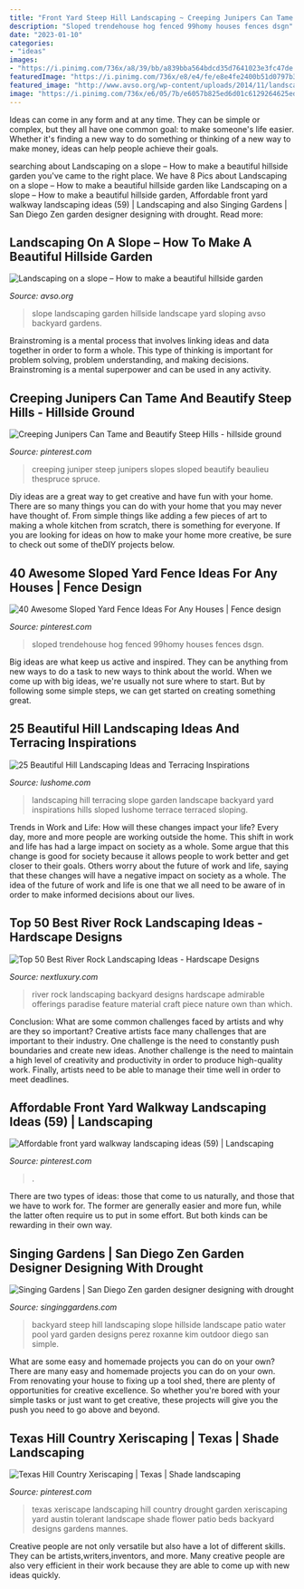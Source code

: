 ```yaml
---
title: "Front Yard Steep Hill Landscaping ~ Creeping Junipers Can Tame And Beautify Steep Hills"
description: "Sloped trendehouse hog fenced 99homy houses fences dsgn"
date: "2023-01-10"
categories:
- "ideas"
images:
- "https://i.pinimg.com/736x/a8/39/bb/a839bba564bdcd35d7641023e3fc47de.jpg"
featuredImage: "https://i.pinimg.com/736x/e8/e4/fe/e8e4fe2400b51d0797b39d184a3513e9.jpg"
featured_image: "http://www.avso.org/wp-content/uploads/2014/11/landscaping-on-a-slope-how-to-make-a-beautiful-hillside-garden-1415025445.jpg"
image: "https://i.pinimg.com/736x/e6/05/7b/e6057b825ed6d01c6129264625edd1f0.jpg"
---
```



Ideas can come in any form and at any time. They can be simple or complex, but they all have one common goal: to make someone's life easier. Whether it's finding a new way to do something or thinking of a new way to make money, ideas can help people achieve their goals.

	

		
searching about Landscaping on a slope – How to make a beautiful hillside garden you've came to the right place. We have 8 Pics about Landscaping on a slope – How to make a beautiful hillside garden like Landscaping on a slope – How to make a beautiful hillside garden, Affordable front yard walkway landscaping ideas (59) | Landscaping and also Singing Gardens | San Diego Zen garden designer designing with drought. Read more:
		
    
## Landscaping On A Slope – How To Make A Beautiful Hillside Garden

<img loading=lazy src="http://www.avso.org/wp-content/uploads/2014/11/landscaping-on-a-slope-how-to-make-a-beautiful-hillside-garden-1415025445.jpg" onerror="this.onerror=null;this.src='https://tse2.mm.bing.net/th?id=OIP.laUUgLfTIJbvA5J8utBeawHaFj&amp;pid=15.1';" alt="Landscaping on a slope – How to make a beautiful hillside garden">

_Source: avso.org_

>slope landscaping garden hillside landscape yard sloping avso backyard gardens. 

	

Brainstroming is a mental process that involves linking ideas and data together in order to form a whole. This type of thinking is important for problem solving, problem understanding, and making decisions. Brainstroming is a mental superpower and can be used in any activity.

    
## Creeping Junipers Can Tame And Beautify Steep Hills - Hillside Ground

<img loading=lazy src="https://i.pinimg.com/736x/78/eb/80/78eb801746ad9b56c0346dcb01d7add3.jpg" onerror="this.onerror=null;this.src='https://tse2.mm.bing.net/th?id=OIP.7fJzhyVzLtbgQzTCsLRi-QHaE4&amp;pid=15.1';" alt="Creeping Junipers Can Tame and Beautify Steep Hills - hillside ground">

_Source: pinterest.com_

>creeping juniper steep junipers slopes sloped beautify beaulieu thespruce spruce. 

	

Diy ideas are a great way to get creative and have fun with your home. There are so many things you can do with your home that you may never have thought of. From simple things like adding a few pieces of art to making a whole kitchen from scratch, there is something for everyone. If you are looking for ideas on how to make your home more creative, be sure to check out some of theDIY projects below.

    
## 40 Awesome Sloped Yard Fence Ideas For Any Houses | Fence Design

<img loading=lazy src="https://i.pinimg.com/736x/a8/39/bb/a839bba564bdcd35d7641023e3fc47de.jpg" onerror="this.onerror=null;this.src='https://tse4.mm.bing.net/th?id=OIP.21zuNr5LIuZjLjjsUjmrIwHaJ3&amp;pid=15.1';" alt="40 Awesome Sloped Yard Fence Ideas For Any Houses | Fence design">

_Source: pinterest.com_

>sloped trendehouse hog fenced 99homy houses fences dsgn. 

	

Big ideas are what keep us active and inspired. They can be anything from new ways to do a task to new ways to think about the world. When we come up with big ideas, we're usually not sure where to start. But by following some simple steps, we can get started on creating something great.

    
## 25 Beautiful Hill Landscaping Ideas And Terracing Inspirations

<img loading=lazy src="http://www.lushome.com/wp-content/uploads/2014/11/terracing-hill-yard-landscaping-ideas-22.jpg" onerror="this.onerror=null;this.src='https://tse1.mm.bing.net/th?id=OIP.1nmxP6k_M-GhWKSZOuH29wHaFT&amp;pid=15.1';" alt="25 Beautiful Hill Landscaping Ideas and Terracing Inspirations">

_Source: lushome.com_

>landscaping hill terracing slope garden landscape backyard yard inspirations hills sloped lushome terrace terraced sloping. 

	

Trends in Work and Life: How will these changes impact your life?
Every day, more and more people are working outside the home. This shift in work and life has had a large impact on society as a whole. Some argue that this change is good for society because it allows people to work better and get closer to their goals. Others worry about the future of work and life, saying that these changes will have a negative impact on society as a whole. The idea of the future of work and life is one that we all need to be aware of in order to make informed decisions about our lives.

    
## Top 50 Best River Rock Landscaping Ideas - Hardscape Designs

<img loading=lazy src="http://nextluxury.com/wp-content/uploads/backyard-design-ideas-river-rock-landscaping-1.jpg" onerror="this.onerror=null;this.src='https://tse2.mm.bing.net/th?id=OIP.JaWAKw1_Ys2xQOPEz9sUWAAAAA&amp;pid=15.1';" alt="Top 50 Best River Rock Landscaping Ideas - Hardscape Designs">

_Source: nextluxury.com_

>river rock landscaping backyard designs hardscape admirable offerings paradise feature material craft piece nature own than which. 

	

Conclusion: What are some common challenges faced by artists and why are they so important?
Creative artists face many challenges that are important to their industry. One challenge is the need to constantly push boundaries and create new ideas. Another challenge is the need to maintain a high level of creativity and productivity in order to produce high-quality work. Finally, artists need to be able to manage their time well in order to meet deadlines.

    
## Affordable Front Yard Walkway Landscaping Ideas (59) | Landscaping

<img loading=lazy src="https://i.pinimg.com/736x/e6/05/7b/e6057b825ed6d01c6129264625edd1f0.jpg" onerror="this.onerror=null;this.src='https://tse3.mm.bing.net/th?id=OIP.X6Cj-w13eIJ5WpAZUaNp-AHaLH&amp;pid=15.1';" alt="Affordable front yard walkway landscaping ideas (59) | Landscaping">

_Source: pinterest.com_

>. 

	

There are two types of ideas: those that come to us naturally, and those that we have to work for. The former are generally easier and more fun, while the latter often require us to put in some effort. But both kinds can be rewarding in their own way.

    
## Singing Gardens | San Diego Zen Garden Designer Designing With Drought

<img loading=lazy src="http://static1.squarespace.com/static/51af8f01e4b0dc685d3047f3/t/5208983ee4b0f6f84d94b666/1376294979639/water-fall-design-by-roxanne-kim-perez.jpg" onerror="this.onerror=null;this.src='https://tse3.mm.bing.net/th?id=OIP.H9dX07ueg9BH-FRB75XlNQHaE8&amp;pid=15.1';" alt="Singing Gardens | San Diego Zen garden designer designing with drought">

_Source: singinggardens.com_

>backyard steep hill landscaping slope hillside landscape patio water pool yard garden designs perez roxanne kim outdoor diego san simple. 

	

What are some easy and homemade projects you can do on your own?
There are many easy and homemade projects you can do on your own. From renovating your house to fixing up a tool shed, there are plenty of opportunities for creative excellence. So whether you're bored with your simple tasks or just want to get creative, these projects will give you the push you need to go above and beyond.

    
## Texas Hill Country Xeriscaping | Texas | Shade Landscaping

<img loading=lazy src="https://i.pinimg.com/736x/e8/e4/fe/e8e4fe2400b51d0797b39d184a3513e9.jpg" onerror="this.onerror=null;this.src='https://tse2.mm.bing.net/th?id=OIP.KFJqQ7Chtj9H7eijr9TcnAHaFS&amp;pid=15.1';" alt="Texas Hill Country Xeriscaping | Texas | Shade landscaping">

_Source: pinterest.com_

>texas xeriscape landscaping hill country drought garden xeriscaping yard austin tolerant landscape shade flower patio beds backyard designs gardens mannes. 

	

Creative people are not only versatile but also have a lot of different skills. They can be artists,writers,inventors, and more. Many creative people are also very efficient in their work because they are able to come up with new ideas quickly.

